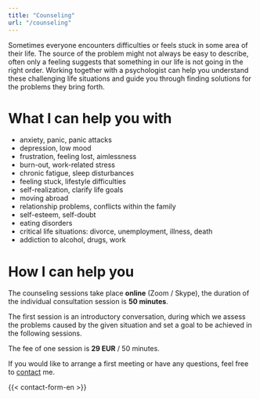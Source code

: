 ```yaml
---
title: "Counseling"
url: "/counseling"
---
```


Sometimes everyone encounters difficulties or feels stuck in some area of ​​their life. The source of the problem might not always be easy to describe, often only a feeling suggests that something in our life is not going in the right order. Working together with a psychologist can help you understand these challenging life situations and guide you through finding solutions for the problems they bring forth.

# What I can help you with

* anxiety, panic, panic attacks
* depression, low mood
* frustration, feeling lost, aimlessness
* burn-out, work-related stress
* chronic fatigue, sleep disturbances
* feeling stuck, lifestyle difficulties
* self-realization, clarify life goals
* moving abroad
* relationship problems, conflicts within the family
* self-esteem, self-doubt
* eating disorders
* critical life situations: divorce, unemployment, illness, death
* addiction to alcohol, drugs, work


# How I can help you

The counseling sessions take place **online** (Zoom / Skype), the duration of the individual consultation session is **50 minutes**.

The first session is an introductory conversation, during which we assess the problems caused by the given situation and set a goal to be achieved in the following sessions.

The fee of one session is **29 EUR** / 50 minutes.

If you would like to arrange a first meeting or have any questions, feel free to [contact](/contact) me.

{{< contact-form-en >}}
